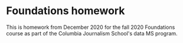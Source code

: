 # Foundations homework

This is homework from December 2020 for the fall 2020 Foundations course as part of the Columbia Journalism School's data MS program.